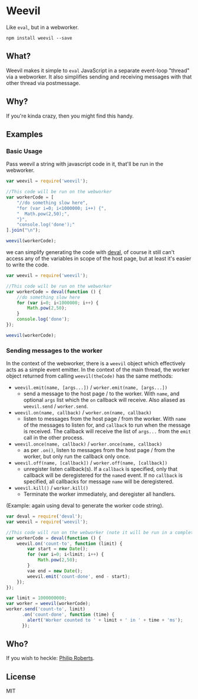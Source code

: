 # Weevil

Like `eval`, but in a webworker.

```
npm install weevil --save
```

## What?

Weevil makes it simple to `eval` JavaScript in a separate event-loop "thread" via a webworker. It also simplifies sending and receiving messages with that other thread via postmessage.

## Why?

If you're kinda crazy, then you might find this handy.


## Examples

### Basic Usage

Pass weevil a string with javascript code in it, that'll be run in the webworker.

```javascript
var weevil = require('weevil');

//This code will be run on the webworker
var workerCode = [
    "//do something slow here",
    "for (var i=0; i<1000000; i++) {",
    "  Math.pow(2,50);",
    "}",
    "console.log('done');"
].join("\n");

weevil(workerCode);
```

we can simplify generating the code with [deval](http:://github.com/latentflip/deval), of course it still can't access any of the variables in scope of the host page, but at least it's easier to write the code.

```javascript
var weevil = require('weevil');

//This code will be run on the webworker
var workerCode = deval(function () {
    //do something slow here
    for (var i=0; i<1000000; i++) {
        Math.pow(2,50);
    }
    console.log('done');
});

weevil(workerCode);
```

### Sending messages to the worker

In the context of the webworker, there is a `weevil` object which effectively acts as a simple event emitter. In the context of the main thread, the worker object returned from calling `weevil(theCode)` has the same methods:

* `weevil.emit(name, [args...])` / `worker.emit(name, [args...])` 
    * send a message to the host page / to the worker. With `name`, and optional `args` list which the `on` callback will receive. Also aliased as `weevil.send` / `worker.send`.
* `weevil.on(name, callback)` / `worker.on(name, callback)` 
    * listen to messages from the host page / from the worker. With `name` of the messages to listen for, and `callback` to run when the message is received. The callback will receive the list of `args...` from the `emit` call in the other process.
* `weevil.once(name, callback)` / `worker.once(name, callback)` 
    * as per `.on()`, listen to messages from the host page / from the worker, but only run the callback only once.
* `weevil.off(name, [callback])` / `worker.off(name, [callback])` 
    * unregister listen callback(s). If a `callback` is specified, only that callback will be deregistered for the `name`d event. If no `callback` is specified, all callbacks for message `name` will be deregistered.
* `weevil.kill()` / `worker.kill()`
    * Terminate the worker immediately, and deregister all handlers.

(Example: again using deval to generate the worker code string).

```javascript
var deval = require('deval');
var weevil = require('weevil');

//This code will run on the webworker (note it will be run in a completely different scope
var workerCode = deval(function () {
    weevil.on('count-to', function (limit) {
        var start = new Date();
        for (var i=0; i<limit; i++) {
            Math.pow(2,50);
        }
        vae end = new Date();
        weevil.emit('count-done', end - start);
    });
});

var limit = 1000000000;
var worker = weevil(workerCode);
worker.send('count-to', limit)
      .on('count-done', function (time) {
        alert('Worker counted to ' + limit + ' in ' + time + 'ms');
      });
```

## Who?

If you wish to heckle: [Philip Roberts](http://twitter.com/philip_roberts).

## License

MIT


